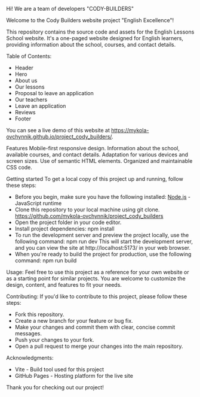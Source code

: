 Hi! We are a team of developers "CODY-BUILDERS"

Welcome to the Cody Builders website project "English Excellence"!

This repository contains the source code and assets for the English Lessons
School website. It's a one-paged website designed for English learners,
providing information about the school, courses, and contact details.

Table of Contents:

- Header
- Hero
- About us
- Our lessons
- Proposal to leave an application
- Our teachers
- Leave an application
- Reviews
- Footer

You can see a live demo of this website at
https://mykola-ovchynnik.github.io/project_cody_builders/.

Features Mobile-first responsive design. Information about the school, available
courses, and contact details. Adaptation for various devices and screen sizes.
Use of semantic HTML elements. Organized and maintainable CSS code.

Getting started To get a local copy of this project up and running, follow these
steps:

- Before you begin, make sure you have the following installed:
  [Node.js](https://nodejs.org/) - JavaScript runtime
- Clone this repository to your local machine using git clone.
  https://github.com/mykola-ovchynnik/project_cody_builders
- Open the project folder in your code editor.
- Install project dependencies: npm install
- To run the development server and preview the project locally, use the
  following command: npm run dev This will start the development server, and you
  can view the site at http://localhost:5173/ in your web browser.
- When you're ready to build the project for production, use the following
  command: npm run build

Usage: Feel free to use this project as a reference for your own website or as a
starting point for similar projects. You are welcome to customize the design,
content, and features to fit your needs.

Contributing: If you'd like to contribute to this project, please follow these
steps:

- Fork this repository.
- Create a new branch for your feature or bug fix.
- Make your changes and commit them with clear, concise commit messages.
- Push your changes to your fork.
- Open a pull request to merge your changes into the main repository.

Acknowledgments:

- Vite - Build tool used for this project
- GitHub Pages - Hosting platform for the live site

Thank you for checking out our project!

